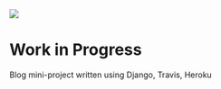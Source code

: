 <img src="https://codeinstitute.s3.amazonaws.com/fullstack/ci_logo_small.png" style="margin: 0;">

# Work in Progress

Blog mini-project written using Django, Travis, Heroku
